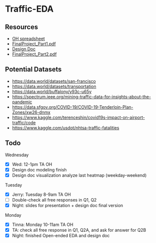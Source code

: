 # Traffic-EDA
## Resources
* [OH spreadsheet](https://docs.google.com/spreadsheets/d/1GNjqyQf9h92BSQNSVN8THfz4-NlP8rZxjYrtxuu_Xqk/edit#gid=0)
* [FinalProject_Part1.pdf](https://github.com/JerryPan2718/Traffic-EDA/files/7556643/FinalProject_Part1.pdf)
* [Design Doc](https://docs.google.com/document/d/1P9ORiJ3FKfwQYMKVasinjspX4qiJ11-HqxWSwdcT7Gg/edit)
* [FinalProject_Part2.pdf](https://github.com/JerryPan2718/Traffic-EDA/files/7598685/FinalProject_Part2.pdf)

## Potential Datasets
* https://data.world/datasets/san-francisco
* https://data.world/datasets/transportation
* https://data.world/buffalony/y93c-u65y
* https://spectrum.ieee.org/mining-traffic-data-for-insights-about-the-pandemic
* https://data.sfgov.org/COVID-19/COVID-19-Tenderloin-Plan-Zones/xw26-dnmx
* https://www.kaggle.com/terenceshin/covid19s-impact-on-airport-traffic/code
* https://www.kaggle.com/usdot/nhtsa-traffic-fatalities

## Todo
Wednesday
- [x] Wed: 12-1pm TA OH
- [x] Design doc modeling finish
- [x] Design doc visualization analyze last heatmap (weekday-weekend)

Tuesday
- [x] Jerry: Tuesday 8-9am TA OH
- [ ] Double-check all free responses in Q1, Q2
- [x] Night: slides for presentation + design doc final version

Monday
- [x] Tinna: Monday 10-11am TA OH
- [x] TA: check all free response in Q1,  Q2A, and ask for answer for Q2B
- [x] Night: finished Open-ended EDA and design doc
